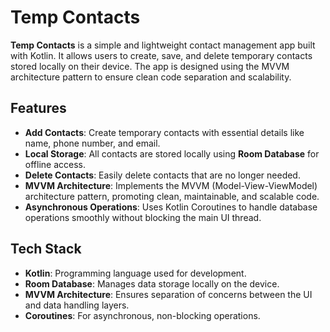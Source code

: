 # Temp Contacts

**Temp Contacts** is a simple and lightweight contact management app built with Kotlin. It allows users to create, save, and delete temporary contacts stored locally on their device. The app is designed using the MVVM architecture pattern to ensure clean code separation and scalability.

## Features

- **Add Contacts**: Create temporary contacts with essential details like name, phone number, and email.
- **Local Storage**: All contacts are stored locally using **Room Database** for offline access.
- **Delete Contacts**: Easily delete contacts that are no longer needed.
- **MVVM Architecture**: Implements the MVVM (Model-View-ViewModel) architecture pattern, promoting clean, maintainable, and scalable code.
- **Asynchronous Operations**: Uses Kotlin Coroutines to handle database operations smoothly without blocking the main UI thread.

## Tech Stack

- **Kotlin**: Programming language used for development.
- **Room Database**: Manages data storage locally on the device.
- **MVVM Architecture**: Ensures separation of concerns between the UI and data handling layers.
- **Coroutines**: For asynchronous, non-blocking operations.
